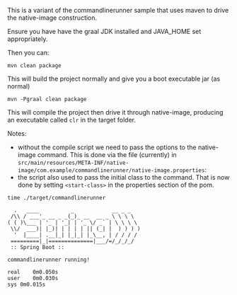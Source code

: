 This is a variant of the commandlinerunner sample that uses maven to drive the native-image construction.

Ensure you have have the graal JDK installed and JAVA_HOME set appropriately.

Then you can:

`mvn clean package`

This will build the project normally and give you a boot executable jar (as normal)

`mvn -Pgraal clean package`

This will compile the project then drive it through native-image, producing an executable called `clr` in the target folder.

Notes:
- without the compile script we need to pass the options to the native-image command. This is done via the file (currently) in `src/main/resources/META-INF/native-image/com.example/commandlinerunner/native-image.properties`:
- the script also used to pass the initial class to the command. That is now done by setting `<start-class>` in the properties section of the pom.



```
time ./target/commandlinerunner

  .   ____          _            __ _ _
 /\\ / ___'_ __ _ _(_)_ __  __ _ \ \ \ \
( ( )\___ | '_ | '_| | '_ \/ _` | \ \ \ \
 \\/  ___)| |_)| | | | | || (_| |  ) ) ) )
  '  |____| .__|_| |_|_| |_\__, | / / / /
 =========|_|==============|___/=/_/_/_/
 :: Spring Boot ::

commandlinerunner running!

real	0m0.050s
user	0m0.030s
sys	0m0.015s
```
